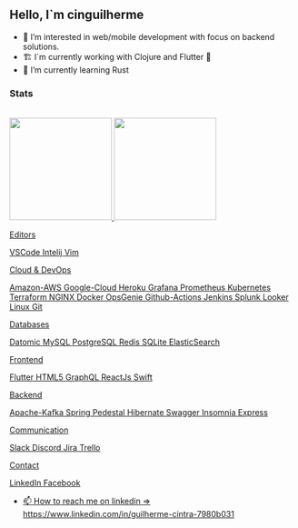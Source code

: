 ## Hello, I`m cinguilherme

- 👀 I’m interested in web/mobile development with focus on backend solutions.
- 🏗 I`m currently working with Clojure and Flutter 📱
- 🌱 I’m currently learning Rust

### Stats

<div><br>
    <a href="https://github.com/cinguilherme">
    <img height="180em" src="https://github-readme-stats.vercel.app/api?username=cinguilherme&show_icons=true&theme=dracula&count_private=true">
    <img height="180em" src="https://github-readme-stats.vercel.app/api/top-langs/?username=cinguilherme&layout=compact&count_private=true&theme=dracula&langs_count=12&hide=python,html,css">
</div>

Editors

VSCode Intelij Vim

Cloud & DevOps

Amazon-AWS Google-Cloud Heroku
Grafana Prometheus Kubernetes Terraform NGINX Docker OpsGenie Github-Actions Jenkins Splunk Looker
Linux Git

Databases

Datomic MySQL PostgreSQL Redis SQLite ElasticSearch

Frontend

Flutter HTML5 GraphQL ReactJs Swift

Backend

Apache-Kafka Spring Pedestal Hibernate Swagger Insomnia Express

Communication

Slack Discord Jira Trello

Contact

LinkedIn Facebook

- 📫 How to reach me on linkedin => https://www.linkedin.com/in/guilherme-cintra-7980b031

<!---
cinguilherme/cinguilherme is a ✨ special ✨ repository because its `README.md` (this file) appears on your GitHub profile.
You can click the Preview link to take a look at your changes.
--->
